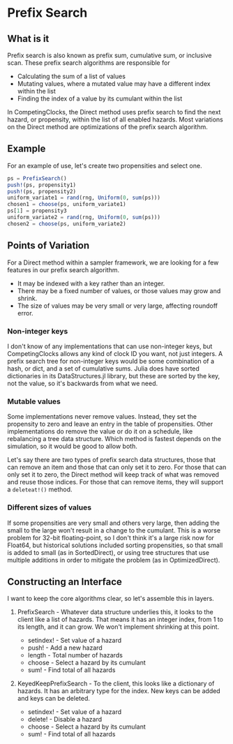 # Prefix Search

## What is it

Prefix search is also known as prefix sum, cumulative sum, or inclusive scan. These prefix search algorithms are responsible for

 * Calculating the sum of a list of values
 * Mutating values, where a mutated value may have a different index
   within the list
 * Finding the index of a value by its cumulant within the list

In CompetingClocks, the Direct method uses prefix search to find the next hazard, or propensity, within the list of all enabled hazards. Most variations on the Direct method are optimizations of the prefix search algorithm.

## Example

For an example of use, let's create two propensities and select one.
```julia
ps = PrefixSearch()
push!(ps, propensity1)
push!(ps, propensity2)
uniform_variate1 = rand(rng, Uniform(0, sum(ps)))
chosen1 = choose(ps, uniform_variate1)
ps[1] = propensity3
uniform_variate2 = rand(rng, Uniform(0, sum(ps)))
chosen2 = choose(ps, uniform_variate2)
```

## Points of Variation

For a Direct method within a sampler framework, we are looking for a few features in our prefix search algorithm.

 * It may be indexed with a key rather than an integer.
 * There may be a fixed number of values, or those values may grow and shrink.
 * The size of values may be very small or very large, affecting roundoff error.

### Non-integer keys

I don't know of any implementations that can use non-integer keys, but CompetingClocks allows any kind of clock ID you want, not just integers. A prefix search tree for non-integer keys would be some combination of a hash, or dict, and a set of cumulative sums. Julia does have sorted dictionaries in its DataStructures.jl library, but these are sorted by the key, not the value, so it's backwards from what we need.

### Mutable values

Some implementations never remove values. Instead, they set the propensity to zero and leave an entry in the table of propensities. Other implementations do remove the value or do it on a schedule, like rebalancing a tree data structure. Which method is fastest depends on the simulation, so it would be good to allow both.

Let's say there are two types of prefix search data structures, those that can remove an item and those that can only set it to zero. For those that can only set it to zero, the Direct method will keep track of what was removed and reuse those indices. For those that can remove items, they will support a `deleteat!()` method.


### Different sizes of values

If some propensities are very small and others very large, then adding the small to the large won't result in a change to the cumulant. This is a worse problem for 32-bit floating-point, so I don't think it's a large risk now for Float64, but historical solutions included sorting propensities, so that small is added to small (as in SortedDirect), or using tree structures that use multiple additions in order to mitigate the problem (as in OptimizedDirect).


## Constructing an Interface

I want to keep the core algorithms clear, so let's assemble this in layers.

 1. PrefixSearch - Whatever data structure underlies this, it looks to the client like a list of hazards. That means it has an integer index, from 1 to its length, and it can grow. We won't implement shrinking at this point.

    * setindex! - Set value of a hazard
    * push! - Add a new hazard
    * length - Total number of hazards
    * choose - Select a hazard by its cumulant
    * sum! - Find total of all hazards

 2. KeyedKeepPrefixSearch - To the client, this looks like a dictionary of hazards. It has an arbitrary type for the index. New keys can be added and keys can be deleted.

    * setindex! - Set value of a hazard
    * delete! - Disable a hazard
    * choose - Select a hazard by its cumulant
    * sum! - Find total of all hazards
